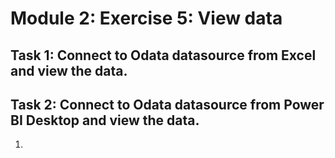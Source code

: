 # Module 2: Exercise 5:	View data 

## Task 1: Connect to Odata datasource from Excel and view the data. 

## Task 2: Connect to Odata datasource from Power BI Desktop and view the data.

1. 
